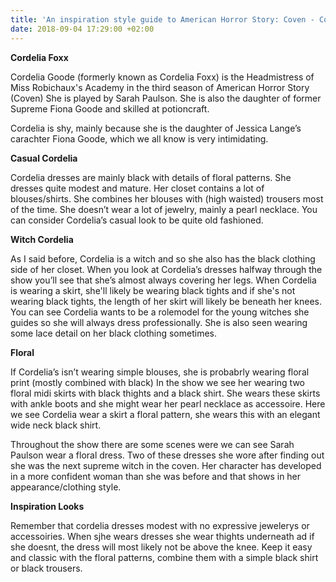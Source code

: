 ```yaml
---
title: 'An inspiration style guide to American Horror Story: Coven - Cordelia'
date: 2018-09-04 17:29:00 +02:00
---
```


**Cordelia Foxx**

Cordelia Goode (formerly known as Cordelia Foxx) is the Headmistress of Miss Robichaux's Academy in the third season of American Horror Story (Coven) She is played by Sarah Paulson. She is also the daughter of former Supreme Fiona Goode and skilled at potioncraft.

Cordelia is shy, mainly because she is the daughter of Jessica Lange’s carachter Fiona Goode, which we all know is very intimidating.

**Casual Cordelia**

Cordelia dresses are mainly black with details of floral patterns. She dresses quite modest and mature. Her closet contains a lot of blouses/shirts. She combines her blouses with (high waisted) trousers most of the time. She doesn’t wear a lot of jewelry, mainly a pearl necklace. You can consider Cordelia’s casual look to be quite old fashioned.

**Witch Cordelia**

As I said before, Cordelia is a witch and so she also has the black clothing side of her closet. When you look at Cordelia’s dresses halfway through the show you’ll see that she’s almost always covering her legs. When Cordelia is wearing a skirt, she'll likely be wearing black tights and if she's not wearing black tights, the length of her skirt will likely be beneath her knees. You can see Cordelia wants to be a rolemodel for the young witches she guides so she will always dress professionally. She is also seen wearing some lace detail on her black clothing sometimes. 

**Floral**

If Cordelia’s isn’t wearing simple blouses, she is probabrly wearing floral print (mostly combined with black) In the show we see her wearing two floral midi skirts with black thights and a black shirt. She wears these skirts with ankle boots and she might wear her pearl necklace as accessoire. Here we see Cordelia wear a skirt a floral pattern, she wears this with an elegant wide neck black shirt.

Throughout the show there are some scenes were we can see Sarah Paulson wear a floral dress. Two of these dresses she wore after finding out she was the next supreme witch in the coven. Her character has developed in a more confident woman than she was before and that shows in her appearance/clothing style.

**Inspiration Looks**

Remember that cordelia dresses modest with no expressive jewelerys or accessoiries. When sjhe wears dresses she wear thights underneath ad if she doesnt, the dress will most likely not be above the knee. Keep it easy and classic with the floral patterns, combine them with a simple black shirt or black trousers.